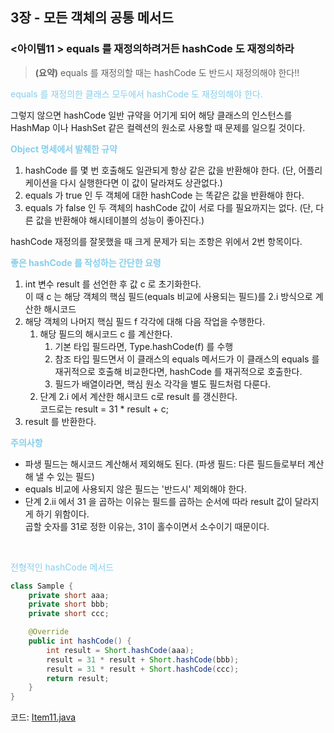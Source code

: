 ## 3장 - 모든 객체의 공통 메서드

### <아이템11 > equals 를 재정의하려거든 hashCode 도 재정의하라

> **(요약)** equals 를 재정의할 때는 hashCode 도 반드시 재정의해야 한다!!

<span style="color:skyblue">equals 를 재정의한 클래스 모두에서 hashCode 도 재정의해야 한다.</span>  

그렇지 않으면 hashCode 일반 규약을 어기게 되어 해당 클래스의 인스턴스를 HashMap 이나 HashSet 같은 컬렉션의 원소로 사용할 때 문제를 일으킬 것이다.

<span style="color:skyblue">**Object 명세에서 발췌한 규약**</span>

1. hashCode 를 몇 번 호출해도 일관되게 항상 같은 값을 반환해야 한다. (단, 어플리케이션을 다시 실행한다면 이 값이 달라져도 상관없다.)
2. equals 가 true 인 두 객체에 대한 hashCode 는 똑같은 값을 반환해야 한다.
3. equals 가 false 인 두 객체의 hashCode 값이 서로 다를 필요까지는 없다. (단, 다른 값을 반환해야 해시테이블의 성능이 좋아진다.)

hashCode 재정의를 잘못했을 때 크게 문제가 되는 조항은 위에서 2번 항목이다.

<span style="color:skyblue">**좋은 hashCode 를 작성하는 간단한 요령**</span>

1. int 변수 result 를 선언한 후 값 c 로 초기화한다.<br>
  이 때 c 는 해당 객체의 핵심 필드(equals 비교에 사용되는 필드)를 2.i 방식으로 계산한 해시코드
2. 해당 객체의 나머지 핵심 필드 f 각각에 대해 다음 작업을 수행한다.
   1. 해당 필드의 해시코드 c 를 계산한다.
      1. 기본 타입 필드라면, Type.hashCode(f) 를 수행
      2. 참조 타입 필드면서 이 클래스의 equals 메서드가 이 클래스의 equals 를 재귀적으로 호출해 비교한다면, hashCode 를 재귀적으로 호출한다.
      3. 필드가 배열이라면, 핵심 원소 각각을 별도 필드처럼 다룬다.
   2. 단계 2.i 에서 계산한 해시코드 c로 result 를 갱신한다.<br>
     코드로는 result = 31 * result + c;
3. result 를 반환한다.

<span style="color:skyblue">**주의사항**</span>
- 파생 필드는 해시코드 계산해서 제외해도 된다. (파생 필드: 다른 필드들로부터 계산해 낼 수 있는 필드)
- equals 비교에 사용되지 않은 필드는 '반드시' 제외해야 한다.
- 단계 2.ii 에서 31 을 곱하는 이유는 필드를 곱하는 순서에 따라 result 값이 달라지게 하기 위함이다.<br>
  곱할 숫자를 31로 정한 이유는, 31이 홀수이면서 소수이기 때문이다.

<br>

<span style="color:skyblue">전형적인 hashCode 메서드</span>

```java
class Sample {
    private short aaa;
    private short bbb;
    private short ccc;

    @Override
    public int hashCode() {
        int result = Short.hashCode(aaa);
        result = 31 * result + Short.hashCode(bbb);
        result = 31 * result + Short.hashCode(ccc);
        return result;
    }
}
```

코드: [Item11.java](https://github.com/ziippy/EffectiveJava/blob/master/src/chapter3/item11/Item11.java)




